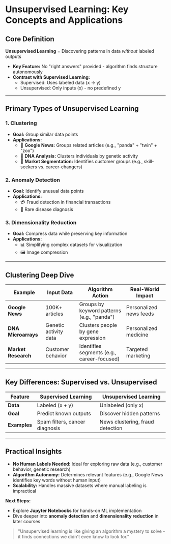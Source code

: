 # Unsupervised Learning: Key Concepts and Applications

## Core Definition
**Unsupervised Learning** = Discovering patterns in data *without* labeled outputs  
- **Key Feature:** No "right answers" provided - algorithm finds structure autonomously  
- **Contrast with Supervised Learning:**  
  - Supervised: Uses labeled data (x → y)  
  - Unsupervised: Only inputs (x) - no predefined y  

---

## Primary Types of Unsupervised Learning

### 1. Clustering
- **Goal:** Group similar data points  
- **Applications:**  
  - 📰 **Google News:** Groups related articles (e.g., "panda" + "twin" + "zoo")  
  - 🧬 **DNA Analysis:** Clusters individuals by genetic activity  
  - 🛒 **Market Segmentation:** Identifies customer groups (e.g., skill-seekers vs. career-changers)  

### 2. Anomaly Detection  
- **Goal:** Identify unusual data points  
- **Applications:**  
  - 💳 Fraud detection in financial transactions  
  - 🏥 Rare disease diagnosis  

### 3. Dimensionality Reduction  
- **Goal:** Compress data while preserving key information  
- **Applications:**  
  - 📊 Simplifying complex datasets for visualization  
  - 🖼️ Image compression  

---

## Clustering Deep Dive
| Example | Input Data | Algorithm Action | Real-World Impact |
|---------|------------|------------------|-------------------|
| **Google News** | 100K+ articles | Groups by keyword patterns (e.g., "panda") | Personalized news feeds |
| **DNA Microarrays** | Genetic activity data | Clusters people by gene expression | Personalized medicine |
| **Market Research** | Customer behavior | Identifies segments (e.g., career-focused) | Targeted marketing |

---

## Key Differences: Supervised vs. Unsupervised
| Feature | Supervised Learning | Unsupervised Learning |
|---------|---------------------|-----------------------|
| **Data** | Labeled (x + y) | Unlabeled (only x) |
| **Goal** | Predict known outputs | Discover hidden patterns |
| **Examples** | Spam filters, cancer diagnosis | News clustering, fraud detection |

---

## Practical Insights
- **No Human Labels Needed:** Ideal for exploring raw data (e.g., customer behavior, genetic research)  
- **Algorithm Autonomy:** Determines relevant features (e.g., Google News identifies key words without human input)  
- **Scalability:** Handles massive datasets where manual labeling is impractical  

**Next Steps:**  
- Explore **Jupyter Notebooks** for hands-on ML implementation  
- Dive deeper into **anomaly detection** and **dimensionality reduction** in later courses  

> "Unsupervised learning is like giving an algorithm a mystery to solve - it finds connections we didn't even know to look for."  